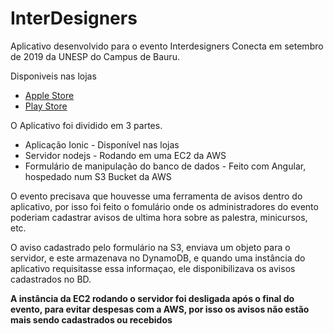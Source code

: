 # InterDesigners

Aplicativo desenvolvido para o evento Interdesigners Conecta em setembro de 2019 da UNESP do Campus de Bauru. 

Disponiveis nas lojas
* [Apple Store](https://apps.apple.com/br/app/interdesigners-conecta/id1482340850)
* [Play Store](https://play.google.com/store/apps/details?id=com.InterDesigners.LTIA)

O Aplicativo foi dividido em 3 partes. 

* Aplicação Ionic - Disponível nas lojas
* Servidor nodejs - Rodando em uma EC2 da AWS
* Formulário de manipulação do banco de dados - Feito com Angular, hospedado num S3 Bucket da AWS  

O evento precisava que houvesse uma ferramenta de avisos dentro do aplicativo, por isso foi feito o fomulário onde os administradores do evento poderiam cadastrar avisos de ultima hora sobre as palestra, minicursos, etc.

O aviso cadastrado pelo formulário na S3, enviava um objeto para o servidor, e este armazenava no DynamoDB, e quando uma instância do aplicativo requisitasse essa informaçao, ele disponibilizava os avisos cadastrados no BD.


**A instância da EC2 rodando o servidor foi desligada após o final do evento, para evitar despesas com a AWS, por isso os avisos não estão mais sendo cadastrados ou recebidos**

